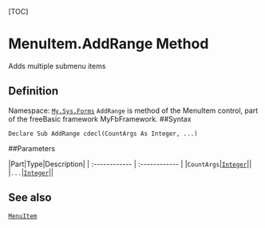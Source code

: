[TOC]
# MenuItem.AddRange Method
Adds multiple submenu items
## Definition
Namespace: [`My.Sys.Forms`](My.Sys.Forms.md)
`AddRange` is method of the MenuItem control, part of the freeBasic framework MyFbFramework.
##Syntax
```freeBasic
Declare Sub AddRange cdecl(CountArgs As Integer, ...)
```

##Parameters

|Part|Type|Description|
| :------------ | :------------ |
|`CountArgs`|[`Integer`]("https://www.freebasic.net/wiki/KeyPgInteger")||
|`...`|[`Integer`]("https://www.freebasic.net/wiki/KeyPgInteger")||
## See also
[`MenuItem`](MenuItem.md)
